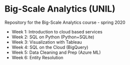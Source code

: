 # Big-Scale Analytics (UNIL)
Repository for the Big-Scale Analytics course - spring 2020

- Week 1: Introduction to cloud based services
- Week 2: SQL on Python (Python+SQLite)
- Week 3: Visualization with Tableau
- Week 4: SQL on the Cloud (BigQuery)
- Week 5: Data Cleaning and Prep (Azure ML)
- Week 6: Entity Resolution
